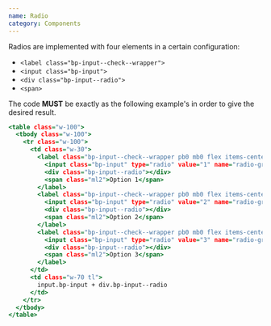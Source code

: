 ```yaml
---
name: Radio
category: Components
---
```


Radios are implemented with four elements in a certain configuration:
- ```<label class="bp-input--check--wrapper">```
- ```<input class="bp-input">```
- ```<div class="bp-input--radio">```
- ```<span>```

The code **MUST** be exactly as the following example's in order to give the desired result.

```base.html
<table class="w-100">
  <tbody class="w-100">
    <tr class="w-100">
      <td class="w-30">
        <label class="bp-input--check--wrapper pb0 mb0 flex items-center">
          <input class="bp-input" type="radio" value="1" name="radio-group">
          <div class="bp-input--radio"></div>
          <span class="ml2">Option 1</span>
        </label>
        <label class="bp-input--check--wrapper pb0 mb0 flex items-center">
          <input class="bp-input" type="radio" value="2" name="radio-group">
          <div class="bp-input--radio"></div>
          <span class="ml2">Option 2</span>
        </label>
        <label class="bp-input--check--wrapper pb0 mb0 flex items-center">
          <input class="bp-input" type="radio" value="3" name="radio-group">
          <div class="bp-input--radio"></div>
          <span class="ml2">Option 3</span>
        </label>
      </td>
      <td class="w-70 tl">
        input.bp-input + div.bp-input--radio
      </td>
    </tr>
  </tbody>
</table>
```
